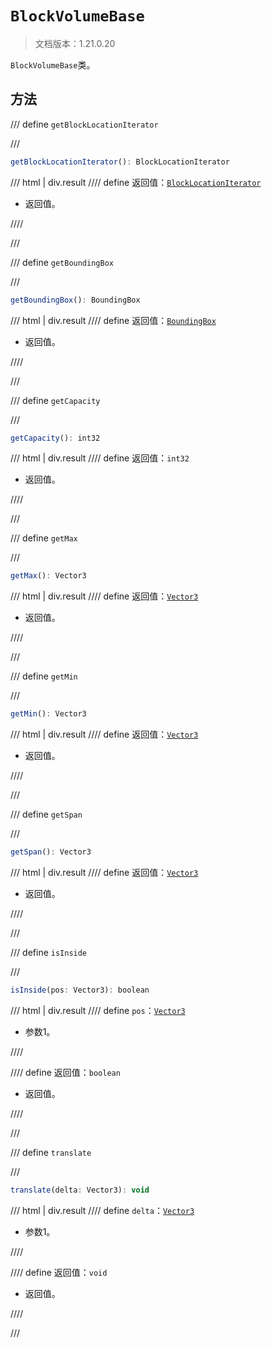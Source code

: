 # `BlockVolumeBase`

> 文档版本：1.21.0.20

`BlockVolumeBase`类。

## 方法

/// define
`getBlockLocationIterator`


///

```js
getBlockLocationIterator(): BlockLocationIterator
```

/// html | div.result
//// define
返回值：[`BlockLocationIterator`](../blocklocationiterator.md)

- 返回值。


////

///


/// define
`getBoundingBox`


///

```js
getBoundingBox(): BoundingBox
```

/// html | div.result
//// define
返回值：[`BoundingBox`](../boundingbox.md)

- 返回值。


////

///


/// define
`getCapacity`


///

```js
getCapacity(): int32
```

/// html | div.result
//// define
返回值：`int32`

- 返回值。


////

///


/// define
`getMax`


///

```js
getMax(): Vector3
```

/// html | div.result
//// define
返回值：[`Vector3`](../vector3.md)

- 返回值。


////

///


/// define
`getMin`


///

```js
getMin(): Vector3
```

/// html | div.result
//// define
返回值：[`Vector3`](../vector3.md)

- 返回值。


////

///


/// define
`getSpan`


///

```js
getSpan(): Vector3
```

/// html | div.result
//// define
返回值：[`Vector3`](../vector3.md)

- 返回值。


////

///


/// define
`isInside`


///

```js
isInside(pos: Vector3): boolean
```

/// html | div.result
//// define
`pos`：[`Vector3`](../vector3.md)

- 参数1。


////

//// define
返回值：`boolean`

- 返回值。


////

///


/// define
`translate`


///

```js
translate(delta: Vector3): void
```

/// html | div.result
//// define
`delta`：[`Vector3`](../vector3.md)

- 参数1。


////

//// define
返回值：`void`

- 返回值。


////

///

